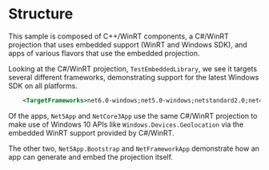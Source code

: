 # Structure

This sample is composed of C++/WinRT components, a C#/WinRT projection that uses embedded support 
(WinRT and Windows SDK), and apps of various flavors that use the embedded projection.

Looking at the C#/WinRT projection, `TestEmbeddedLibrary`, we see it targets several different frameworks, 
demonstrating support for the latest Windows SDK on all platforms. 

```xml
    <TargetFrameworks>net6.0-windows;net5.0-windows;netstandard2.0;net48</TargetFrameworks>
```

Of the apps,  `Net5App` and `NetCore3App` use the same C#/WinRT projection to make use of Windows 10 APIs 
like `Windows.Devices.Geolocation` via the embedded WinRT support provided by C#/WinRT.

The other two, `Net5App.Bootstrap` and `NetFrameworkApp` demonstrate how an app can generate and embed the projection itself.

